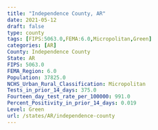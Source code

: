 ```yaml
---
title: "Independence County, AR"
date: 2021-05-12
draft: false
type: county
tags: [FIPS:5063.0,FEMA:6.0,Micropolitan,Green]
categories: [AR]
County: Independence County
State: AR
FIPS: 5063.0
FEMA_Region: 6.0
Population: 37825.0
NCHS_Urban_Rural_Classification: Micropolitan
Tests_in_prior_14_days: 375.0
Fourteen_day_test_rate_per_100000: 991.0
Percent_Positivity_in_prior_14_days: 0.019
Level: Green
url: /states/AR/independence-county
---
```



